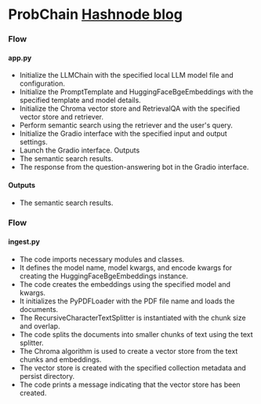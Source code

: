 # ProbChain [Hashnode blog](https://somyaranjan.hashnode.dev/hack-o-ween)


### Flow
#### app.py
- Initialize the LLMChain with the specified local LLM model file and configuration.
- Initialize the PromptTemplate and HuggingFaceBgeEmbeddings with the specified template and model details.
- Initialize the Chroma vector store and RetrievalQA with the specified vector store and retriever.
- Perform semantic search using the retriever and the user's query.
- Initialize the Gradio interface with the specified input and output settings.
- Launch the Gradio interface.
Outputs
- The semantic search results.
- The response from the question-answering bot in the Gradio interface.

#### Outputs
- The semantic search results.

### Flow
#### ingest.py
- The code imports necessary modules and classes.
- It defines the model name, model kwargs, and encode kwargs for creating the HuggingFaceBgeEmbeddings instance.
- The code creates the embeddings using the specified model and kwargs.
- It initializes the PyPDFLoader with the PDF file name and loads the documents.
- The RecursiveCharacterTextSplitter is instantiated with the chunk size and overlap.
- The code splits the documents into smaller chunks of text using the text splitter.
- The Chroma algorithm is used to create a vector store from the text chunks and embeddings.
- The vector store is created with the specified collection metadata and persist directory.
- The code prints a message indicating that the vector store has been created.
